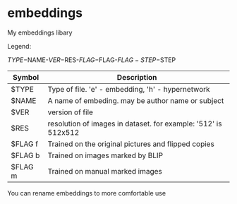 # embeddings
My embeddings libary

Legend:

$TYPE-$NAME-$VER-$RES-$FLAG-$FLAG-$FLAG-STEP-$STEP

| Symbol | Description |
|--------|-------------|
| $TYPE | Type of file. 'e' - embedding, 'h' - hypernetwork |
| $NAME | A name of embeding. may be author name or subject |
| $VER | version of file |
| $RES | resolution of images in dataset. for example: '512' is 512x512 |
| $FLAG f | Trained on the original pictures and flipped copies |
| $FLAG b | Trained on images marked by BLIP |
| $FLAG m | Trained on manual marked images |

You can rename embeddings to more comfortable use
